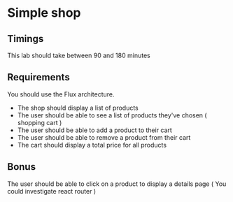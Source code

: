 # Simple shop

## Timings

This lab should take between 90 and 180 minutes

## Requirements

You should use the Flux architecture.

* The shop should display a list of products
* The user should be able to see a list of products they've chosen ( shopping cart )
* The user should be able to add a product to their cart
* The user should be able to remove a product from their cart
* The cart should display a total price for all products

## Bonus

The user should be able to click on a product to display a details page ( You could investigate react router )


